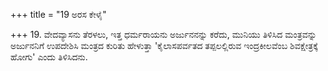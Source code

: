 +++
title = "19 ಅರಸ ಕೇಳೈ"

+++
19. ವೇದವ್ಯಾಸನು ತೆರಳಲು, ಇತ್ತ ಧರ್ಮರಾಯನು ಅರ್ಜುನನನ್ನು ಕರೆದು, ಮುನಿಯು ತಿಳಿಸಿದ ಮಂತ್ರವನ್ನು ಅರ್ಜುನನಿಗೆ ಉಪದೇಶಿಸಿ ಮಂತ್ರದ ಕುರಿತು ಹೇಳುತ್ತಾ 'ಕೈಲಾಸಪರ್ವತದ ತಪ್ಪಲಲ್ಲಿರುವ ಇಂದ್ರಕೀಲವೆಂಬ ಶಿವಕ್ಷೇತ್ರಕ್ಕೆ ಹೋಗು' ಎಂದು ತಿಳಿಸಿದನು.